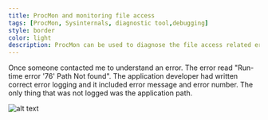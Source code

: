 ```yaml
---
title: ProcMon and monitoring file access
tags: [ProcMon, Sysinternals, diagnostic tool,debugging]
style: border 
color: light 
description: ProcMon can be used to diagnose the file access related errors. Let us use ProcMon to see what files are being accessed by the application.
---
```


Once someone contacted me to understand an error. The error read "Run-time error '76' Path Not found". The application developer had written correct error logging and it included error message and error number. The only thing that was not logged was the application path.

![alt text](../assets/blog_pictures/2020-06-07-ProcMon-and-FileAccess.jpg)

